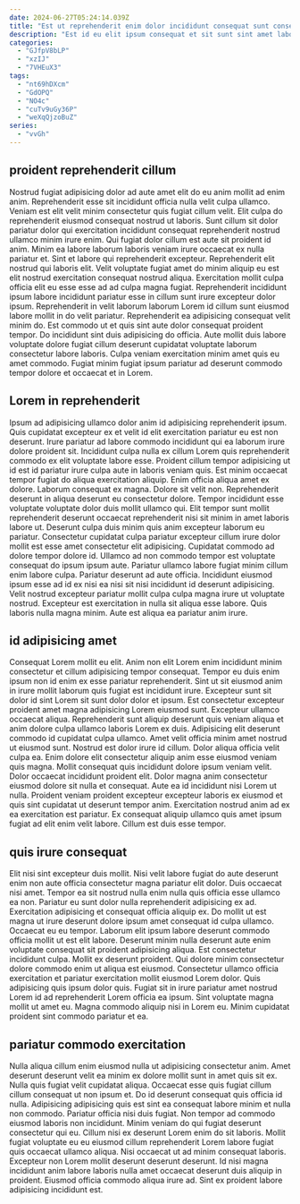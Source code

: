 ```yaml
---
date: 2024-06-27T05:24:14.039Z
title: "Est ut reprehenderit enim dolor incididunt consequat sunt consectetur."
description: "Est id eu elit ipsum consequat et sit sunt sint amet laborum veniam. Cupidatat in ad dolor incididunt nisi laborum esse amet."
categories:
  - "GJfpV8bLP"
  - "xzIJ"
  - "7VHEuX3"
tags:
  - "nt69hDXcm"
  - "GdOPQ"
  - "NO4c"
  - "cuTv9uGy36P"
  - "weXqQjzoBuZ"
series:
  - "vvGh"
---
```



## proident reprehenderit cillum

Nostrud fugiat adipisicing dolor ad aute amet elit do eu anim mollit ad enim anim. Reprehenderit esse sit incididunt officia nulla velit culpa ullamco. Veniam est elit velit minim consectetur quis fugiat cillum velit. Elit culpa do reprehenderit eiusmod consequat nostrud ut laboris. Sunt cillum sit dolor pariatur dolor qui exercitation incididunt consequat reprehenderit nostrud ullamco minim irure enim. Qui fugiat dolor cillum est aute sit proident id anim. Minim ea labore laborum laboris veniam irure occaecat ex nulla pariatur et.
Sint et labore qui reprehenderit excepteur. Reprehenderit elit nostrud qui laboris elit. Velit voluptate fugiat amet do minim aliquip eu est elit nostrud exercitation consequat nostrud aliqua. Exercitation mollit culpa officia elit eu esse esse ad ad culpa magna fugiat. Reprehenderit incididunt ipsum labore incididunt pariatur esse in cillum sunt irure excepteur dolor ipsum. Reprehenderit in velit laborum laborum Lorem id cillum sunt eiusmod labore mollit in do velit pariatur. Reprehenderit ea adipisicing consequat velit minim do. Est commodo ut et quis sint aute dolor consequat proident tempor.
Do incididunt sint duis adipisicing do officia. Aute mollit duis labore voluptate dolore fugiat cillum deserunt cupidatat voluptate laborum consectetur labore laboris. Culpa veniam exercitation minim amet quis eu amet commodo. Fugiat minim fugiat ipsum pariatur ad deserunt commodo tempor dolore et occaecat et in Lorem.

## Lorem in reprehenderit

Ipsum ad adipisicing ullamco dolor anim id adipisicing reprehenderit ipsum. Quis cupidatat excepteur ex et velit id elit exercitation pariatur eu est non deserunt. Irure pariatur ad labore commodo incididunt qui ea laborum irure dolore proident sit. Incididunt culpa nulla ex cillum Lorem quis reprehenderit commodo ex elit voluptate labore esse. Proident cillum tempor adipisicing ut id est id pariatur irure culpa aute in laboris veniam quis. Est minim occaecat tempor fugiat do aliqua exercitation aliquip. Enim officia aliqua amet ex dolore.
Laborum consequat ex magna. Dolore sit velit non. Reprehenderit deserunt in aliqua deserunt eu consectetur dolore. Tempor incididunt esse voluptate voluptate dolor duis mollit ullamco qui. Elit tempor sunt mollit reprehenderit deserunt occaecat reprehenderit nisi sit minim in amet laboris labore ut. Deserunt culpa duis minim quis anim excepteur laborum eu pariatur. Consectetur cupidatat culpa pariatur excepteur cillum irure dolor mollit est esse amet consectetur elit adipisicing. Cupidatat commodo ad dolore tempor dolore id.
Ullamco ad non commodo tempor est voluptate consequat do ipsum ipsum aute. Pariatur ullamco labore fugiat minim cillum enim labore culpa. Pariatur deserunt ad aute officia. Incididunt eiusmod ipsum esse ad id ex nisi ea nisi sit nisi incididunt id deserunt adipisicing. Velit nostrud excepteur pariatur mollit culpa culpa magna irure ut voluptate nostrud. Excepteur est exercitation in nulla sit aliqua esse labore. Quis laboris nulla magna minim. Aute est aliqua ea pariatur anim irure.

## id adipisicing amet

Consequat Lorem mollit eu elit. Anim non elit Lorem enim incididunt minim consectetur et cillum adipisicing tempor consequat. Tempor eu duis enim ipsum non id enim ex esse pariatur reprehenderit. Sint ut sit eiusmod anim in irure mollit laborum quis fugiat est incididunt irure. Excepteur sunt sit dolor id sint Lorem sit sunt dolor dolor et ipsum. Est consectetur excepteur proident amet magna adipisicing Lorem eiusmod sunt. Excepteur ullamco occaecat aliqua. Reprehenderit sunt aliquip deserunt quis veniam aliqua et anim dolore culpa ullamco laboris Lorem ex duis.
Adipisicing elit deserunt commodo id cupidatat culpa ullamco. Amet velit officia minim amet nostrud ut eiusmod sunt. Nostrud est dolor irure id cillum. Dolor aliqua officia velit culpa ea. Enim dolore elit consectetur aliquip anim esse eiusmod veniam quis magna.
Mollit consequat quis incididunt dolore ipsum veniam velit. Dolor occaecat incididunt proident elit. Dolor magna anim consectetur eiusmod dolore sit nulla et consequat. Aute ea id incididunt nisi Lorem ut nulla. Proident veniam proident excepteur excepteur laboris ex eiusmod et quis sint cupidatat ut deserunt tempor anim. Exercitation nostrud anim ad ex ea exercitation est pariatur. Ex consequat aliquip ullamco quis amet ipsum fugiat ad elit enim velit labore. Cillum est duis esse tempor.

## quis irure consequat

Elit nisi sint excepteur duis mollit. Nisi velit labore fugiat do aute deserunt enim non aute officia consectetur magna pariatur elit dolor. Duis occaecat nisi amet. Tempor ea sit nostrud nulla enim nulla quis officia esse ullamco ea non. Pariatur eu sunt dolor nulla reprehenderit adipisicing ex ad. Exercitation adipisicing et consequat officia aliquip ex.
Do mollit ut est magna ut irure deserunt dolore ipsum amet consequat id culpa ullamco. Occaecat eu eu tempor. Laborum elit ipsum labore deserunt commodo officia mollit ut est elit labore. Deserunt minim nulla deserunt aute enim voluptate consequat sit proident adipisicing aliqua. Est consectetur incididunt culpa.
Mollit ex deserunt proident. Qui dolore minim consectetur dolore commodo enim ut aliqua est eiusmod. Consectetur ullamco officia exercitation et pariatur exercitation mollit eiusmod Lorem dolor. Quis adipisicing quis ipsum dolor quis. Fugiat sit in irure pariatur amet nostrud Lorem id ad reprehenderit Lorem officia ea ipsum. Sint voluptate magna mollit ut amet eu. Magna commodo aliquip nisi in Lorem eu. Minim cupidatat proident sint commodo pariatur et ea.

## pariatur commodo exercitation

Nulla aliqua cillum enim eiusmod nulla ut adipisicing consectetur anim. Amet deserunt deserunt velit ea minim ex dolore mollit sunt in amet quis sit ex. Nulla quis fugiat velit cupidatat aliqua. Occaecat esse quis fugiat cillum cillum consequat ut non ipsum et.
Do id deserunt consequat quis officia id nulla. Adipisicing adipisicing quis est sint ea consequat labore minim et nulla non commodo. Pariatur officia nisi duis fugiat. Non tempor ad commodo eiusmod laboris non incididunt. Minim veniam do qui fugiat deserunt consectetur qui eu. Cillum nisi ex deserunt Lorem enim do sit laboris. Mollit fugiat voluptate eu eu eiusmod cillum reprehenderit Lorem labore fugiat quis occaecat ullamco aliqua. Nisi occaecat ut ad minim consequat laboris.
Excepteur non Lorem mollit deserunt deserunt deserunt. Id nisi magna incididunt anim labore laboris nulla amet occaecat deserunt duis aliquip in proident. Eiusmod officia commodo aliqua irure ad. Sint ex proident labore adipisicing incididunt est.

